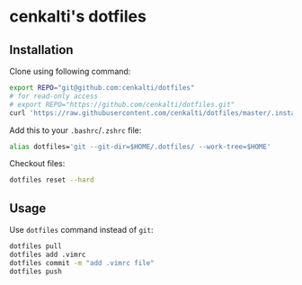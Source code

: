 # cenkalti's dotfiles

## Installation

Clone using following command:
```sh
export REPO="git@github.com:cenkalti/dotfiles"
# for read-only access
# export REPO="https://github.com/cenkalti/dotfiles.git"
curl 'https://raw.githubusercontent.com/cenkalti/dotfiles/master/.install.sh' | bash
```

Add this to your `.bashrc`/`.zshrc` file:
```sh
alias dotfiles='git --git-dir=$HOME/.dotfiles/ --work-tree=$HOME'
```

Checkout files:
```sh
dotfiles reset --hard
```

## Usage

Use `dotfiles` command instead of `git`:
```sh
dotfiles pull
dotfiles add .vimrc
dotfiles commit -m "add .vimrc file"
dotfiles push
```
